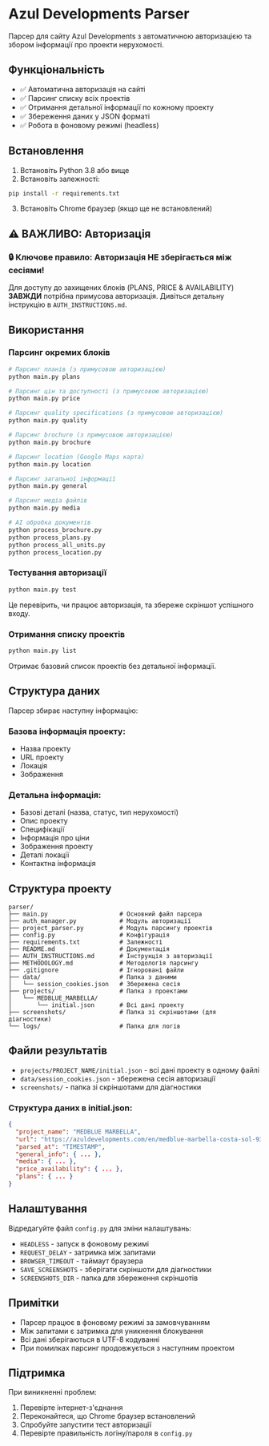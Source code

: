 # Azul Developments Parser

Парсер для сайту Azul Developments з автоматичною авторизацією та збором інформації про проекти нерухомості.

## Функціональність

- ✅ Автоматична авторизація на сайті
- ✅ Парсинг списку всіх проектів
- ✅ Отримання детальної інформації по кожному проекту
- ✅ Збереження даних у JSON форматі
- ✅ Робота в фоновому режимі (headless)

## Встановлення

1. Встановіть Python 3.8 або вище
2. Встановіть залежності:

```bash
pip install -r requirements.txt
```

3. Встановіть Chrome браузер (якщо ще не встановлений)

## ⚠️ **ВАЖЛИВО: Авторизація**

### 🔒 **Ключове правило**: Авторизація НЕ зберігається між сесіями!

Для доступу до захищених блоків (PLANS, PRICE & AVAILABILITY) **ЗАВЖДИ** потрібна примусова авторизація. Дивіться детальну інструкцію в `AUTH_INSTRUCTIONS.md`.

## Використання

### Парсинг окремих блоків

```bash
# Парсинг планів (з примусовою авторизацією)
python main.py plans

# Парсинг цін та доступності (з примусовою авторизацією)
python main.py price

# Парсинг quality specifications (з примусовою авторизацією)
python main.py quality

# Парсинг brochure (з примусовою авторизацією)
python main.py brochure

# Парсинг location (Google Maps карта)
python main.py location

# Парсинг загальної інформації
python main.py general

# Парсинг медіа файлів
python main.py media

# AI обробка документів
python process_brochure.py
python process_plans.py
python process_all_units.py
python process_location.py
```

### Тестування авторизації

```bash
python main.py test
```

Це перевірить, чи працює авторизація, та збереже скріншот успішного входу.

### Отримання списку проектів

```bash
python main.py list
```

Отримає базовий список проектів без детальної інформації.

## Структура даних

Парсер збирає наступну інформацію:

### Базова інформація проекту:
- Назва проекту
- URL проекту
- Локація
- Зображення

### Детальна інформація:
- Базові деталі (назва, статус, тип нерухомості)
- Опис проекту
- Специфікації
- Інформація про ціни
- Зображення проекту
- Деталі локації
- Контактна інформація

## Структура проекту

```
parser/
├── main.py                    # Основний файл парсера
├── auth_manager.py            # Модуль авторизації
├── project_parser.py          # Модуль парсингу проектів
├── config.py                  # Конфігурація
├── requirements.txt           # Залежності
├── README.md                  # Документація
├── AUTH_INSTRUCTIONS.md       # Інструкція з авторизації
├── METHODOLOGY.md             # Методологія парсингу
├── .gitignore                 # Ігноровані файли
├── data/                      # Папка з даними
│   └── session_cookies.json   # Збережена сесія
├── projects/                  # Папка з проектами
│   └── MEDBLUE_MARBELLA/
│       └── initial.json       # Всі дані проекту
├── screenshots/               # Папка зі скріншотами (для діагностики)
└── logs/                      # Папка для логів
```

## Файли результатів

- `projects/PROJECT_NAME/initial.json` - всі дані проекту в одному файлі
- `data/session_cookies.json` - збережена сесія авторизації
- `screenshots/` - папка зі скріншотами для діагностики

### Структура даних в initial.json:
```json
{
  "project_name": "MEDBLUE MARBELLA",
  "url": "https://azuldevelopments.com/en/medblue-marbella-costa-sol-93",
  "parsed_at": "TIMESTAMP",
  "general_info": { ... },
  "media": { ... },
  "price_availability": { ... },
  "plans": { ... }
}
```

## Налаштування

Відредагуйте файл `config.py` для зміни налаштувань:

- `HEADLESS` - запуск в фоновому режимі
- `REQUEST_DELAY` - затримка між запитами
- `BROWSER_TIMEOUT` - таймаут браузера
- `SAVE_SCREENSHOTS` - зберігати скріншоти для діагностики
- `SCREENSHOTS_DIR` - папка для збереження скріншотів

## Примітки

- Парсер працює в фоновому режимі за замовчуванням
- Між запитами є затримка для уникнення блокування
- Всі дані зберігаються в UTF-8 кодуванні
- При помилках парсинг продовжується з наступним проектом

## Підтримка

При виникненні проблем:

1. Перевірте інтернет-з'єднання
2. Переконайтеся, що Chrome браузер встановлений
3. Спробуйте запустити тест авторизації
4. Перевірте правильність логіну/пароля в `config.py`
